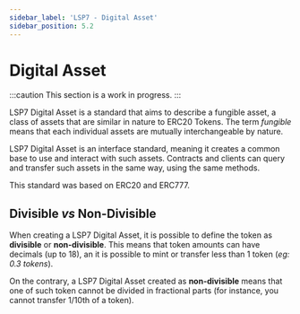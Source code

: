 ```yaml
---
sidebar_label: 'LSP7 - Digital Asset'
sidebar_position: 5.2
---
```


# Digital Asset

:::caution This section is a work in progress.
:::

LSP7 Digital Asset is a standard that aims to describe a fungible asset, a class of assets that are similar in nature to ERC20 Tokens. The term _fungible_ means that each individual assets are mutually interchangeable by nature.

LSP7 Digital Asset is an interface standard, meaning it creates a common base to use and interact with such assets. Contracts and clients can query and transfer such assets in the same way, using the same methods.

This standard was based on ERC20 and ERC777.

## Divisible _vs_ Non-Divisible

When creating a LSP7 Digital Asset, it is possible to define the token as **divisible** or **non-divisible**.
This means that token amounts can have decimals (up to 18), an it is possible to mint or transfer less than 1 token (_eg: 0.3 tokens_).

On the contrary, a LSP7 Digital Asset created as **non-divisible** means that one of such token cannot be divided in fractional parts (for instance, you cannot transfer 1/10th of a token).
